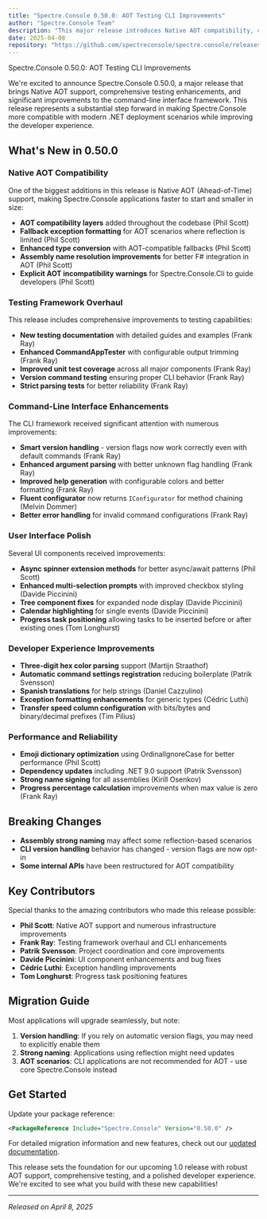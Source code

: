 ```yaml
---
title: "Spectre.Console 0.50.0: AOT Testing CLI Improvements"
author: "Spectre.Console Team"
description: "This major release introduces Native AOT compatibility, comprehensive testing documentation, and significant command-line interface improvements including enhanced version handling and parsing capabilities."
date: 2025-04-08
repository: "https://github.com/spectreconsole/spectre.console/releases/tag/0.50.0"
---
```


Spectre.Console 0.50.0: AOT Testing CLI Improvements

We're excited to announce Spectre.Console 0.50.0, a major release that brings Native AOT support, comprehensive testing enhancements, and significant improvements to the command-line interface framework. This release represents a substantial step forward in making Spectre.Console more compatible with modern .NET deployment scenarios while improving the developer experience.

## What's New in 0.50.0

### Native AOT Compatibility

One of the biggest additions in this release is Native AOT (Ahead-of-Time) support, making Spectre.Console applications faster to start and smaller in size:

- **AOT compatibility layers** added throughout the codebase (Phil Scott)
- **Fallback exception formatting** for AOT scenarios where reflection is limited (Phil Scott)
- **Enhanced type conversion** with AOT-compatible fallbacks (Phil Scott)
- **Assembly name resolution improvements** for better F# integration in AOT (Phil Scott)
- **Explicit AOT incompatibility warnings** for Spectre.Console.Cli to guide developers (Phil Scott)

### Testing Framework Overhaul

This release includes comprehensive improvements to testing capabilities:

- **New testing documentation** with detailed guides and examples (Frank Ray)
- **Enhanced CommandAppTester** with configurable output trimming (Frank Ray)
- **Improved unit test coverage** across all major components (Frank Ray)
- **Version command testing** ensuring proper CLI behavior (Frank Ray)
- **Strict parsing tests** for better reliability (Frank Ray)

### Command-Line Interface Enhancements

The CLI framework received significant attention with numerous improvements:

- **Smart version handling** - version flags now work correctly even with default commands (Frank Ray)
- **Enhanced argument parsing** with better unknown flag handling (Frank Ray)
- **Improved help generation** with configurable colors and better formatting (Frank Ray)
- **Fluent configurator** now returns `IConfigurator` for method chaining (Melvin Dommer)
- **Better error handling** for invalid command configurations (Frank Ray)

### User Interface Polish

Several UI components received improvements:

- **Async spinner extension methods** for better async/await patterns (Phil Scott)
- **Enhanced multi-selection prompts** with improved checkbox styling (Davide Piccinini)
- **Tree component fixes** for expanded node display (Davide Piccinini)
- **Calendar highlighting** for single events (Davide Piccinini)
- **Progress task positioning** allowing tasks to be inserted before or after existing ones (Tom Longhurst)

### Developer Experience Improvements

- **Three-digit hex color parsing** support (Martijn Straathof)
- **Automatic command settings registration** reducing boilerplate (Patrik Svensson)
- **Spanish translations** for help strings (Daniel Cazzulino)
- **Exception formatting enhancements** for generic types (Cédric Luthi)
- **Transfer speed column configuration** with bits/bytes and binary/decimal prefixes (Tim Pilius)

### Performance and Reliability

- **Emoji dictionary optimization** using OrdinalIgnoreCase for better performance (Phil Scott)
- **Dependency updates** including .NET 9.0 support (Patrik Svensson)
- **Strong name signing** for all assemblies (Kirill Osenkov)
- **Progress percentage calculation** improvements when max value is zero (Frank Ray)

## Breaking Changes

- **Assembly strong naming** may affect some reflection-based scenarios
- **CLI version handling** behavior has changed - version flags are now opt-in
- **Some internal APIs** have been restructured for AOT compatibility

## Key Contributors

Special thanks to the amazing contributors who made this release possible:

- **Phil Scott**: Native AOT support and numerous infrastructure improvements
- **Frank Ray**: Testing framework overhaul and CLI enhancements
- **Patrik Svensson**: Project coordination and core improvements
- **Davide Piccinini**: UI component enhancements and bug fixes
- **Cédric Luthi**: Exception handling improvements
- **Tom Longhurst**: Progress task positioning features

## Migration Guide

Most applications will upgrade seamlessly, but note:

1. **Version handling**: If you rely on automatic version flags, you may need to explicitly enable them
2. **Strong naming**: Applications using reflection might need updates
3. **AOT scenarios**: CLI applications are not recommended for AOT - use core Spectre.Console instead

## Get Started

Update your package reference:

```xml
<PackageReference Include="Spectre.Console" Version="0.50.0" />
```

For detailed migration information and new features, check out our [updated documentation](/console).

This release sets the foundation for our upcoming 1.0 release with robust AOT support, comprehensive testing, and a polished developer experience. We're excited to see what you build with these new capabilities!

---

*Released on April 8, 2025*